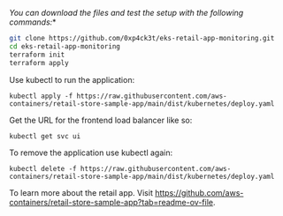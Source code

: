 *You can download the files and test the setup with the following commands:**

```bash
git clone https://github.com/0xp4ck3t/eks-retail-app-monitoring.git
cd eks-retail-app-monitoring
terraform init
terraform apply 
```
Use kubectl to run the application:
```kubectl
kubectl apply -f https://raw.githubusercontent.com/aws-containers/retail-store-sample-app/main/dist/kubernetes/deploy.yaml
```
Get the URL for the frontend load balancer like so:
```kubectl
kubectl get svc ui
```
To remove the application use kubectl again:
```kubectl
kubectl delete -f https://raw.githubusercontent.com/aws-containers/retail-store-sample-app/main/dist/kubernetes/deploy.yaml
```

To learn more about the retail app. Visit https://github.com/aws-containers/retail-store-sample-app?tab=readme-ov-file. 